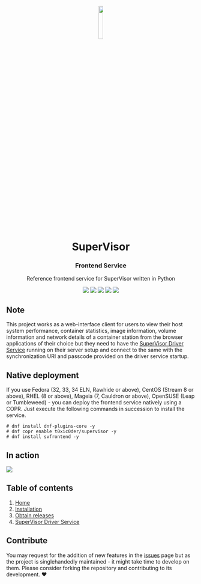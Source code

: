 <p align="center">
  <img width="15%" src="https://raw.githubusercontent.com/t0xic0der/supervisor-frontend-service/8ef30b5bcdc17496cfafb438837e517657ce8c27/pictures/mainicon.svg" />
</p>

<h1 align="center">SuperVisor</h1>
<h3 align="center">Frontend Service</h3>
<p align="center">Reference frontend service for SuperVisor written in Python</p>

<p align="center">
    <img src="https://img.shields.io/github/issues/t0xic0der/supervisor-frontend-service?style=flat-square&logo=appveyor&color=teal">
    <img src="https://img.shields.io/github/forks/t0xic0der/supervisor-frontend-service?style=flat-square&logo=appveyor&color=teal">
    <img src="https://img.shields.io/github/stars/t0xic0der/supervisor-frontend-service?style=flat-square&logo=appveyor&color=teal">
    <img src="https://img.shields.io/github/license/t0xic0der/supervisor-frontend-service?style=flat-square&logo=appveyor&color=teal">
    <img src="https://img.shields.io/github/watchers/t0xic0der/supervisor-frontend-service?style=flat-square&color=teal&logo=appveyor">
</p>

## Note
This project works as a web-interface client for users to view their host system performance, container statistics, 
image information, volume information and network details of a container station from the browser applications of their 
choice but they need to have the [SuperVisor Driver Service](https://github.com/t0xic0der/supervisor-driver-service/) 
running on their server setup and connect to the same with the synchronization URI and passcode provided on the driver 
service startup.

## Native deployment

If you use Fedora (32, 33, 34 ELN, Rawhide or above), CentOS (Stream 8 or above), RHEL (8 or above), 
Mageia (7, Cauldron or above), OpenSUSE (Leap or Tumbleweed) - you can deploy the frontend service natively using 
a COPR. Just execute the following commands in succession to install the service.

```shell
# dnf install dnf-plugins-core -y
# dnf copr enable t0xic0der/supervisor -y
# dnf install svfrontend -y
```

## In action 

![](https://raw.githubusercontent.com/t0xic0der/t0xic0der/master/supervisor-frontend-service-v1.1.0-beta.gif)

## Table of contents
1. [Home](https://github.com/t0xic0der/supervisor-frontend-service/wiki)
2. [Installation](https://github.com/t0xic0der/supervisor-frontend-service/wiki/Installation)
3. [Obtain releases](https://github.com/t0xic0der/supervisor-frontend-service/releases)
4. [SuperVisor Driver Service](https://github.com/t0xic0der/supervisor-driver-service)

## Contribute
You may request for the addition of new features in the [issues](https://github.com/t0xic0der/supervisor-frontend-service/issues) 
page but as the project is singlehandedly maintained - it might take time to develop on them. Please consider forking 
the repository and contributing to its development. :heart:
